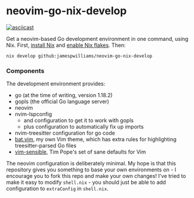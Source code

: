 # neovim-go-nix-develop

[![asciicast](https://asciinema.org/a/498457.svg)](https://asciinema.org/a/498457)

Get a neovim-based Go development environment in one command, using Nix. First, 
[install Nix](https://nix.dev/tutorials/install-nix) and [enable Nix
flakes](https://nixos.wiki/wiki/Flakes#Installing_flakes). Then:

```
nix develop github:jamespwilliams/neovim-go-nix-develop
```

### Components

The development environment provides:

* go (at the time of writing, version 1.18.2)
* gopls (the official Go language server)
* neovim
* nvim-lspconfig
    * and configuration to get it to work with gopls
    * plus configuration to automatically fix up imports
* nvim-treesitter configuration for go code
* [bat.vim](https://github.com/jamespwilliams/bat.vim), my own Vim theme, which
  has extra rules for highlighting treesitter-parsed Go files
* [vim-sensible](https://github.com/tpope/vim-sensible), Tim Pope's set of sane
  defaults for Vim

The neovim configuration is deliberately minimal. My hope is that this
repository gives you something to base your own environments on - I
encourage you to fork this repo and make your own changes! I've tried to make it
easy to modify `shell.nix` - you should just be able to add configuration to
`extraConfig` in `shell.nix`.
